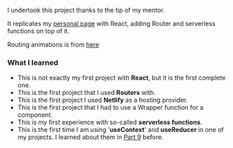 I undertook this project thanks to the tip of my mentor.

It replicates my [personal page](https://github.com/emrergin/personalpage) with React, adding Router and serverless functions on top of it.

Routing animations is from [here](https://codesandbox.io/s/react-router-animation-working-fix-forked-2t1hmb?file=/src/styles.css:1249-2217)

### What I learned

- This is not exactly my first project with **React**, but it is the first complete one.
- This is the first project that I used **Routers** with.
- This is the first project I used **Netlify** as a hosting provider.
- This is the first project that I had to use a Wrapper function for a component.
- This is my first experience with so-called **serverless functions**.
- This is the first time I am using '**useContext**' and **useReducer** in one of my projects. I learned about them in [Part 9](https://github.com/emrergin/fullstackopen/tree/main/part9) before.